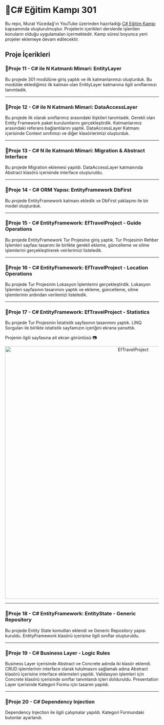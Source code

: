 # :rocket:C# Eğitim Kampı 301

Bu repo, Murat Yücedağ'ın YouTube üzerinden hazırladığı [C# Eğitim Kampı](https://www.youtube.com/playlist?list=PLKnjBHu2xXNPmFMvGKVHA_ijjrgUyNIXr) kapsamında oluşturulmuştur. Projelerin içerikleri derslerde işlenilen konuların olduğu uygulamaları içermektedir. 
Kamp süresi boyunca yeni projeler eklemeye devam edilecektir.



## Proje İçerikleri
### :pushpin:Proje 11 - C# ile N Katmanlı Mimari: EntityLayer
Bu projede 301 modülüne giriş yaptık ve ilk katmanlarımızı oluşturduk. Bu modülde eklediğimiz ilk katman olan EntityLayer katmanına ilgili sınıflarımızı tanımladık.

---

### :pushpin:Proje 12 - C# ile N Katmanlı Mimari: DataAccessLayer
Bu projede ilk olarak sınıflarımız arasındaki ilişkileri tanımladık. Gerekli olan Entity Framework paket kurulumlarını gerçekleştirdik. Katmanlarımız arasındaki referans bağlantılarını yaptık. DataAccessLayer Katmanı içerisinde Context sınıfımızı ve diğer klasörlerimizi oluşturduk.

---

### :pushpin:Proje 13 - C# N ile Katmanlı Mimari: Migration & Abstract Interface
Bu projede Migration eklemesi yapıldı. DataAccessLayer katmanında Abstract klasörü içerisinde interface oluşturuldu.

---

### :pushpin:Proje 14 - C# ORM Yapısı: EntityFramework DbFirst
Bu projede EntityFramework katmanı ekledik ve DbFirst yaklaşımı ile bir model oluşturduk.

---

### :pushpin:Proje 15 - C# EntityFramework: EfTravelProject - Guide Operations
Bu projede EntityFramework Tur Projesine giriş yaptık. Tur Projesinin Rehber İşlemleri sayfası tasarımı ile birlikte gerekli ekleme, güncelleme ve silme işlemlerini gerçekleştirerek veirlerimizi listeledik.

---

### :pushpin:Proje 16 - C# EntityFramework: EfTravelProject - Location Operations
Bu projede Tur Projesinin Lokasyon İşlemlerini gerçekleştirdik. Lokasyon İşlemleri sayfasının tasarımını yaptık ve ekleme, güncelleme, silme işlemlerinin ardından verilemizi listeledik.

---

### :pushpin:Proje 17 - C# EntityFramework: EfTravelProject - Statistics
Bu projede Tur Projesinin İstatistik sayfasının tasarımını yaptık. LINQ Sorguları ile birlikte istatistik sayfamızın içeriğini ekrana yansıttık.

Projenin ilgili sayfasına ait ekran görüntüsü :camera:
<div align = "center">
<img width="824" alt="EfTravelProject" src="https://github.com/user-attachments/assets/994cae74-66e1-436e-bfa6-e70bf2aaec12">
</div>

---

### :pushpin:Proje 18 - C# EntityFramework: EntityState - Generic Repository
Bu projede Entity State komutları eklendi ve Generic Repository yapısı kuruldu. EntityFramework klasörü içerisine ilgili sınıflar oluşturuldu.

---

### :pushpin:Proje 19 - C# Business Layer - Logic Rules
Business Layer içerisinde Abstract ve Concrete adında iki klasör eklendi. CRUD işlemlerinin interface olarak tutulmasını sağlamak adına Abstract klasörü içerisine interface eklemeleri yapıldı. Validasyon işlemleri için Concrete klasörü içerisinde sınıflar tanımlandı içleri dolduruldu. Presentation Layer içerisinde Kategori Formu için tasarım yapıldı.

---

### :pushpin:Proje 20 - C# Dependency Injection
Dependency Injection ile ilgili çalışmalar yapıldı. Kategori Formundaki butonlar ayarlandı.
